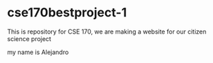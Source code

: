 # cse170bestproject-1
This is repository for CSE 170, we are making a website for our citizen science project

my name is Alejandro 